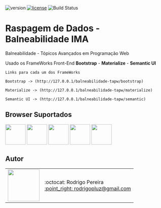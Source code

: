 ![version](https://img.shields.io/badge/version-1.0.0-blue.svg) 
[![license](https://img.shields.io/apm/l/vim-mode.svg)](LICENSE)
![Build Status](https://api.travis-ci.org/cakephp/app.png)

# Raspagem de Dados - Balneabilidade IMA

Balneabilidade - Tópicos Avançados em Programação Web

Usado os FrameWorks Front-End **Bootstrap** - **Materialize** - **Semantic UI**

```
Links para cada um dos FrameWorks

Bootstrap -> (http://127.0.0.1/balneabilidade-tapw/bootstrap)

Materialize -> (http://127.0.0.1/balneabilidade-tapw/materialize)

Semantic UI -> (http://127.0.0.1/balneabilidade-tapw/semantic)
```

## Browser Suportados

<img src="https://s3.amazonaws.com/creativetim_bucket/github/browser/chrome.png" width="64" height="64"> <img src="https://s3.amazonaws.com/creativetim_bucket/github/browser/firefox.png" width="64" height="64"> <img src="https://s3.amazonaws.com/creativetim_bucket/github/browser/edge.png" width="64" height="64"> <img src="https://s3.amazonaws.com/creativetim_bucket/github/browser/safari.png" width="64" height="64"> <img src="https://s3.amazonaws.com/creativetim_bucket/github/browser/opera.png" width="64" height="64">

## Autor

<table>
  <tr>
    <td>
      <img src="https://avatars2.githubusercontent.com/u/8739638?s=460&v=4" width="100">
    </td>
    <td>
      :octocat: Rodrigo Pereira<br />
      <a href="mailto:rodrigopluz@gmail.com">:point_right: rodrigopluz@gmail.com</a><br />
    </td>
  </tr>
</table>

